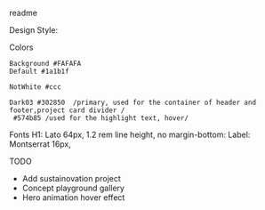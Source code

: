 readme

Design Style:

Colors
    
    Background #FAFAFA
    Default #1a1b1f

    NotWhite #ccc

    Dark03 #302850  /primary, used for the container of header and footer,project card divider /
     #574b85 /used for the highlight text, hover/


Fonts
    H1: Lato 64px, 1.2 rem line height, no margin-bottom: 
    Label: Montserrat 16px, 



TODO
- Add sustainovation project
- Concept playground gallery
- Hero animation hover effect

